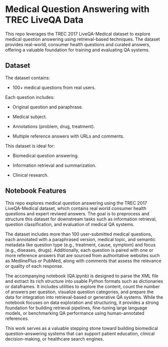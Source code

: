 # Medical Question Answering with TREC LiveQA Data

This repo leverages the TREC 2017 LiveQA-Medical dataset to explore medical question answering using retrieval-based techniques. The dataset provides real-world, consumer health questions and curated answers, offering a valuable foundation for training and evaluating QA systems.

## Dataset
The dataset contains:

- 100+ medical questions from real users.

Each question includes:

- Original question and paraphrase.

- Medical subject.

- Annotations (problem, drug, treatment).

- Multiple reference answers with URLs and comments.

This dataset is ideal for:

- Biomedical question answering.

- Information retrieval and summarization.

- Clinical research.

## Notebook Features

This repo explores medical question answering using the TREC 2017 LiveQA-Medical dataset, which contains real world consumer health questions and expert reviwed answers. The goal is to preprocess and structure this dataset for downstream tasks such as information retrieval, question classification, and evaluation of medical QA systems.

The dataset includes more than 100 user-submitted medical questions, each annotated with a paraphrased version, medical topic, and semantic metadata like question type (e.g., treatment, cause, symptom) and focus (e.g., diseases, drugs). Additionally, each question is paired with one or more reference answers that are sourced from authoritative websites such as MedlinePlus or PubMed, along with comments that assess the relevance or quality of each response.

The accompanying notebook (QA.ipynb) is designed to parse the XML file and extract its rich structure into usable Python formats such as dictionaries or dataframes. It includes utilities to explore the content, count the number of answers per question, visualize question categories, and prepare the data for integration into retrieval-based or generative QA systems. While the notebook focuses on data exploration and structuring, it provides a strong foundation for building retrieval pipelines, fine-tuning large language models, or benchmarking QA performance using human-annotated references.

This work serves as a valuable stepping stone toward building biomedical question-answering systems that can support patient education, clinical decision-making, or healthcare search engines.



